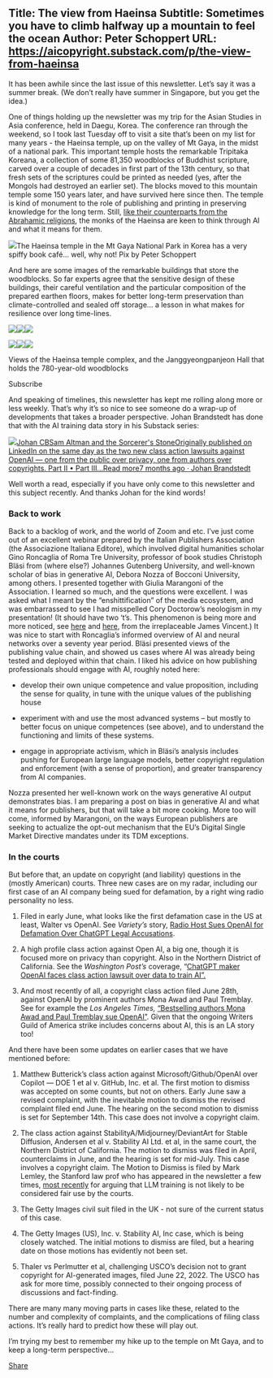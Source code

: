 Title: The view from Haeinsa
Subtitle: Sometimes you have to climb halfway up a mountain to feel the ocean
Author: Peter Schoppert
URL: https://aicopyright.substack.com/p/the-view-from-haeinsa
---
It has been awhile since the last issue of this newsletter. Let’s say it was a summer break. (We don’t really have summer in Singapore, but you get the idea.)

One of things holding up the newsletter was my trip for the Asian Studies in Asia conference, held in Daegu, Korea. The conference ran through the weekend, so I took last Tuesday off to visit a site that’s been on my list for many years - the Haeinsa temple, up on the valley of Mt Gaya, in the midst of a national park. This important temple hosts the remarkable Tripitaka Koreana, a collection of some 81,350 woodblocks of Buddhist scripture, carved over a couple of decades in first part of the 13th century, so that fresh sets of the scriptures could be printed as needed (yes, after the Mongols had destroyed an earlier set). The blocks moved to this mountain temple some 150 years later, and have survived here since then. The temple is kind of monument to the role of publishing and printing in preserving knowledge for the long term. Still, [like their counterparts from the Abrahamic religions](https://www.ft.com/content/40ba0b91-7e72-415b-8ac6-4031252576cc), the monks of the Haeinsa are keen to think through AI and what it means for them. 

[![](https://substackcdn.com/image/fetch/w_1456,c_limit,f_auto,q_auto:good,fl_progressive:steep/https%3A%2F%2Fsubstack-post-media.s3.amazonaws.com%2Fpublic%2Fimages%2F0c3b6a20-aac0-41cc-8969-6e51565bc524_2000x1500.jpeg)](https://substackcdn.com/image/fetch/f_auto,q_auto:good,fl_progressive:steep/https%3A%2F%2Fsubstack-post-media.s3.amazonaws.com%2Fpublic%2Fimages%2F0c3b6a20-aac0-41cc-8969-6e51565bc524_2000x1500.jpeg)The Haeinsa temple in the Mt Gaya National Park in Korea has a very spiffy book café… well, why not! Pix by Peter Schoppert

And here are some images of the remarkable buildings that store the woodblocks. So far experts agree that the sensitive design of these buildings, their careful ventilation and the particular composition of the prepared earthen floors, makes for better long-term preservation than climate-controlled and sealed off storage… a lesson in what makes for resilience over long time-lines.

![](https://substackcdn.com/image/fetch/w_474,c_limit,f_auto,q_auto:good,fl_progressive:steep/https%3A%2F%2Fsubstack-post-media.s3.amazonaws.com%2Fpublic%2Fimages%2F3ccb96a0-e6cb-4641-9ed7-6cc60c2a04c5_1500x2000.jpeg)![](https://substackcdn.com/image/fetch/w_474,c_limit,f_auto,q_auto:good,fl_progressive:steep/https%3A%2F%2Fsubstack-post-media.s3.amazonaws.com%2Fpublic%2Fimages%2F9272d6c7-76f5-4685-b65c-ad278f787943_2000x1500.jpeg)![](https://substackcdn.com/image/fetch/w_474,c_limit,f_auto,q_auto:good,fl_progressive:steep/https%3A%2F%2Fsubstack-post-media.s3.amazonaws.com%2Fpublic%2Fimages%2Fc97f147d-2e59-4ddd-80c4-d085a39aeed5_2000x1500.jpeg)

![](https://substackcdn.com/image/fetch/w_474,c_limit,f_auto,q_auto:good,fl_progressive:steep/https%3A%2F%2Fsubstack-post-media.s3.amazonaws.com%2Fpublic%2Fimages%2F42e673fe-a57f-426b-a709-cdd4746c024f_1500x2000.jpeg)![](https://substackcdn.com/image/fetch/w_474,c_limit,f_auto,q_auto:good,fl_progressive:steep/https%3A%2F%2Fsubstack-post-media.s3.amazonaws.com%2Fpublic%2Fimages%2Fccfb2324-defb-4da5-b0d5-aa8185dff21a_1500x2000.jpeg)![](https://substackcdn.com/image/fetch/w_474,c_limit,f_auto,q_auto:good,fl_progressive:steep/https%3A%2F%2Fsubstack-post-media.s3.amazonaws.com%2Fpublic%2Fimages%2Fc9c4182f-00db-442a-b76d-97c05c73428d_1500x2000.jpeg)

Views of the Haeinsa temple complex, and the Janggyeongpanjeon Hall that holds the 780-year-old woodblocks

Subscribe

And speaking of timelines, this newsletter has kept me rolling along more or less weekly. That’s why it’s so nice to see someone do a wrap-up of developments that takes a broader perspective. Johan Brandstedt has done that with the AI training data story in his Substack series:

[![](https://substackcdn.com/image/fetch/w_56,c_limit,f_auto,q_auto:good,fl_progressive:steep/https%3A%2F%2Fsubstack-post-media.s3.amazonaws.com%2Fpublic%2Fimages%2F0e105caf-cb2a-4eb1-a8b6-7778c506925a_144x144.png)Johan CBSam Altman and the Sorcerer's StoneOriginally published on LinkedIn on the same day as the two new class action lawsuits against OpenAI — one from the public over privacy, one from authors over copyrights. Part II • Part III…Read more7 months ago · Johan Brandstedt](https://johancb.substack.com/p/sam-altman-and-the-sorcerers-stone?utm_source=substack&utm_campaign=post_embed&utm_medium=web)

Well worth a read, especially if you have only come to this newsletter and this subject recently. And thanks Johan for the kind words! 

### Back to work

Back to a backlog of work, and the world of Zoom and etc. I’ve just come out of an excellent webinar prepared by the Italian Publishers Association (the Associazione Italiana Editore), which involved digital humanities scholar Gino Roncaglia of Roma Tre University, professor of book studies Christoph Bläsi from (where else?) Johannes Gutenberg University, and well-known scholar of bias in generative AI, Debora Nozza of Bocconi University, among others. I presented together with Giulia Marangoni of the Association. I learned so much, and the questions were excellent. I was asked what I meant by the “enshittification” of the media ecosystem, and was embarrassed to see I had misspelled Cory Doctorow’s neologism in my presentation! (It should have two ‘t’s. This phenomenon is being more and more noticed, see [here](https://www.platformer.news/p/the-ai-is-eating-itself) and [here](https://www.theverge.com/2023/6/26/23773914/ai-large-language-models-data-scraping-generation-remaking-web), from the irreplaceable James Vincent.) It was nice to start with Roncaglia’s informed overview of AI and neural networks over a seventy year period. Bläsi presented views of the publishing value chain, and showed us cases where AI was already being tested and deployed within that chain. I liked his advice on how publishing professionals should engage with AI, roughly noted here:

  * develop their own unique competence and value proposition, including the sense for quality, in tune with the unique values of the publishing house

  * experiment with and use the most advanced systems – but mostly to better focus on unique competences (see above), and to understand the functioning and limits of these systems.

  * engage in appropriate activism, which in Bläsi’s analysis includes pushing for European large language models, better copyright regulation and enforcement (with a sense of proportion), and greater transparency from AI companies.




Nozza presented her well-known work on the ways generative AI output demonstrates bias. I am preparing a post on bias in generative AI and what it means for publishers, but that will take a bit more cooking. More too will come, informed by Marangoni, on the ways European publishers are seeking to actualize the opt-out mechanism that the EU’s Digital Single Market Directive mandates under its TDM exceptions.

### In the courts

But before that, an update on copyright (and liability) questions in the (mostly American) courts. Three new cases are on my radar, including our first case of an AI company being sued for defamation, by a right wing radio personality no less.

  1. Filed in early June, what looks like the first defamation case in the US at least, Walter vs OpenAI. See _Variety’s_ story, [Radio Host Sues OpenAI for Defamation Over ChatGPT Legal Accusations](https://variety.com/2023/digital/news/openai-chatgpt-defamation-lawsuit-radio-host-1235637166).

  2. A high profile class action against Open AI, a big one, though it is focused more on privacy than copyright. Also in the Northern District of California. See the _Washington Post’s_ coverage, “[ChatGPT maker OpenAI faces class action lawsuit over data to train AI”.](https://www.washingtonpost.com/technology/2023/06/28/openai-chatgpt-lawsuit-class-action)

  3. And most recently of all, a copyright class action filed June 28th, against OpenAI by prominent authors Mona Awad and Paul Tremblay. See for example the _Los Angeles Times,_ [“Bestselling authors Mona Awad and Paul Tremblay sue OpenAI”](https://www.latimes.com/entertainment-arts/books/story/2023-07-01/mona-awad-paul-tremblay-sue-openai-claiming-copyright-infringement-chatgpt). Given that the ongoing Writers Guild of America strike includes concerns about AI, this is an LA story too! 




And there have been some updates on earlier cases that we have mentioned before:

  1. Matthew Butterick’s class action against Microsoft/Github/OpenAI over Copilot — DOE 1 et al v. GitHub, Inc. et al. The first motion to dismiss was accepted on some counts, but not on others. Early June saw a revised complaint, with the inevitable motion to dismiss the revised complaint filed end June. The hearing on the second motion to dismiss is set for September 14th. This case does not involve a copyright claim.

  2. The class action against StabilityA/Midjourney/DeviantArt for Stable Diffusion, Andersen et al v. Stability AI Ltd. et al, in the same court, the Northern District of California. The motion to dismiss was filed in April, counterclaims in June, and the hearing is set for mid-July. This case involves a copyright claim. The Motion to Dismiss is filed by Mark Lemley, the Stanford law prof who has appeared in the newsletter a few times, [most recently](https://aicopyright.substack.com/p/the-more-i-think-about-this) for arguing that LLM training is not likely to be considered fair use by the courts.

  3. The Getty Images civil suit filed in the UK - not sure of the current status of this case.

  4. The Getty Images (US), Inc. v. Stability AI, Inc case, which is being closely watched. The initial motions to dismiss are filed, but a hearing date on those motions has evidently not been set. 

  5. Thaler vs Perlmutter et al, challenging USCO’s decision not to grant copyright for AI-generated images, filed June 22, 2022. The USCO has ask for more time, possibly connected to their ongoing process of discussions and fact-finding. 




There are many many moving parts in cases like these, related to the number and complexity of complaints, and the complications of filing class actions. It’s really hard to predict how these will play out.

I’m trying my best to remember my hike up to the temple on Mt Gaya, and to keep a long-term perspective… 

[Share](https://aicopyright.substack.com/p/the-view-from-haeinsa?utm_source=substack&utm_medium=email&utm_content=share&action=share)
